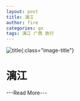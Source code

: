 ```yaml
---
layout: post
title: 漓江
author: fire
categories: gx 
tags: 漓江 广西 旅行
---
```


![title](http://image.sideproject.cn/title/title_117.jpg){:class="image-title"}

漓江
===

---Read More---
